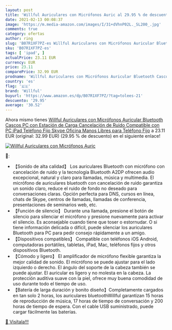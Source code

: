```yaml
---
layout: post
title: 'Willful Auriculares con Micrófonos Auric al 29.95 % de descuento'
date: 2021-02-13 00:08:37
image: 'https://m.media-amazon.com/images/I/31+dVhnP02L._SL200_.jpg'
comments: true
category: ofertas
author: ring
slug: 'B07R1XF7PZ-es Willful Auriculares con Micrófonos Auricular Bluetooth...'
sku: 'B07R1XF7PZ-es'
tags: [ 'ipad', ]
actualPrice: 23.11 EUR
currency: EUR
price: 23.11
comparePrice: 32.99 EUR
prodname: 'Willful Auriculares con Micrófonos Auricular Bluetooth Cascos PC con Estación de Carga Cancelación de Ruido  Compatible con PC  iPad  Teléfono Fijo  Skype  Oficina  Manos Libres para Teléfono Fijo'
country: 'es'
flag: '🇪🇸'
brand: 'Willful'
buyurl: 'https://www.amazon.es/dp/B07R1XF7PZ/?tag=tolees-21'
descuento: '29.95'
average: '30.52'
---
```


Ahora mismo tienes [Willful Auriculares con Micrófonos Auricular Bluetooth Cascos PC con Estación de Carga Cancelación de Ruido  Compatible con PC  iPad  Teléfono Fijo  Skype  Oficina  Manos Libres para Teléfono Fijo](https://www.amazon.es/dp/B07R1XF7PZ/?tag=tolees-21) a 23.11 EUR (original: 32.99 EUR) (29.95 %  de descuento) en el siguiente enlace!

[![Willful Auriculares con Micrófonos Auric](https://m.media-amazon.com/images/I/31+dVhnP02L._SL200_.jpg)](https://www.amazon.es/dp/B07R1XF7PZ/?tag=tolees-21)

🔎:

- 【Sonido de alta calidad】 Los auriculares Bluetooth con micrófono con cancelación de ruido y la tecnología Bluetooth A2DP ofrecen audio excepcional, natural y claro para llamadas, música y multimedia. El micrófono de auriculares bluetooth con cancelación de ruido garantiza un sonido claro, reduce el ruido de fondo no deseado para conversaciones claras. Opción perfecta para DNS, cursos en línea, chats de Skype, centros de llamadas, llamadas de conferencia, presentaciones de seminarios web, etc.
- 【Función de silencio】 Durante una llamada, presione el botón de silencio para silenciar el micrófono y presione nuevamente para activar el silencio. Es aconsejable cuando tiene que toser o estornudar. O si tiene información delicada o difícil, puede silenciar los auriculares Bluetooth para PC para pedir consejo rápidamente a un amigo.
- 【Dispositivos compatibles】 Compatible con teléfonos iOS Android, computadoras portátiles, tabletas, iPad, Mac, teléfonos fijos y otros dispositivos Bluetooth.
- 【Cómodo y ligero】 El amplificador de micrófono flexible garantiza la mejor calidad de sonido. El micrófono se puede ajustar para el lado izquierdo o derecho. El ángulo del soporte de la cabeza también se puede ajustar. El auricular es ligero y no molesta en la cabeza. La protección auditiva suave con la piel, ofrece muy buena comodidad de uso durante todo el tiempo de uso.
- 【Batería de larga duración y bonito diseño】Completamente cargados en tan solo 2 horas, los auriculares bluetoothWillful garantizan 15 horas de reproducción de música, 17 horas de tiempo de conversación y 200 horas de tiempo de espera. Con el cable USB suministrado, puede cargar fácilmente las baterías.

[🛒 Visítala!!!](https://www.amazon.es/dp/B07R1XF7PZ/?tag=tolees-21)
